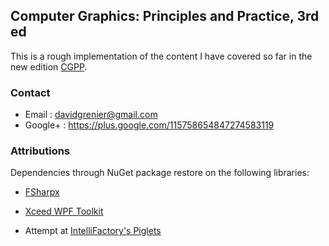 ## Computer Graphics: Principles and Practice, 3rd ed

This is a rough implementation of the content I have covered so far in the new edition [CGPP](http://cgpp.net/about.xml).

### Contact

* Email   : davidgrenier@gmail.com
* Google+ : https://plus.google.com/115758654847274583119

### Attributions

Dependencies through NuGet package restore on the following libraries:

* [FSharpx](https://github.com/fsharp/fsharpx)
* [Xceed WPF Toolkit](http://wpftoolkit.codeplex.com/)

* Attempt at [IntelliFactory's Piglets](http://www.cs.ru.nl/P.Achten/IFL2013/symposium_proceedings_IFL2013/ifl2013_submission_29.pdf)